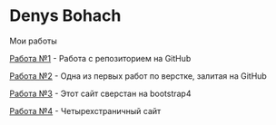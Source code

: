 # Denys Bohach
Мои работы

[Работа №1](https://denbohach.github.io/Responsive_layout/ "Дело моей жизни") - Работа с репозиторием на  GitHub

[Работа №2](https://denbohach.github.io/Prof_coder/ "Моя школа верстки") - Одна из первых работ по верстке, залитая на  GitHub

[Работа №3](https://denbohach.github.io/Work_3/ "The world without") - Этот сайт сверстан на bootstrap4

[Работа №4](https://denbohach.github.io/lab_consulting/ "Lab consulting") - Четырехстраничный сайт
